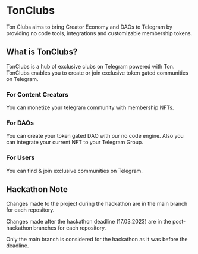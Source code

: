 # TonClubs

Ton Clubs aims to bring Creator Economy and DAOs to Telegram by providing no code tools, integrations and customizable membership tokens.

## What is TonClubs?

TonClubs is a hub of exclusive clubs on Telegram powered with Ton. TonClubs enables you to create or join exclusive token gated communities on Telegram. 

### For Content Creators

You can monetize your telegram community with membership NFTs.  

### For DAOs

You can create your token gated DAO with our no code engine. Also you can integrate your current NFT to your Telegram Group.

### For Users

You can find & join exclusive communities on Telegram.

## Hackathon Note

Changes made to the project during the hackathon are in the main branch for each repository.

Changes made after the hackathon deadline (17.03.2023) are in the post-hackathon branches for each repository.

Only the main branch is considered for the hackathon as it was before the deadline.
